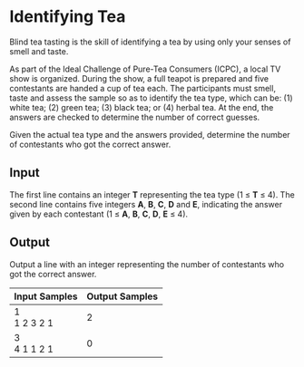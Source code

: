 # Identifying Tea
Blind tea tasting is the skill of identifying a tea by using only your senses of smell and taste.

As part of the Ideal Challenge of Pure-Tea Consumers (ICPC), a local TV show is organized. During the show, a full teapot is prepared and five contestants are handed a cup of tea each. The participants must smell, taste and assess the sample so as to identify the tea type, which can be: (1) white tea; (2) green tea; (3) black tea; or (4) herbal tea. At the end, the answers are checked to determine the number of correct guesses.

Given the actual tea type and the answers provided, determine the number of contestants who got the correct answer.

## Input
The first line contains an integer **T** representing the tea type (1 ≤ **T** ≤ 4). The second line contains five integers **A**, **B**, **C**, **D** and **E**, indicating the answer given by each contestant (1 ≤ **A**, **B**, **C**, **D**, **E** ≤ 4).

## Output
Output a line with an integer representing the number of contestants who got the correct answer.

|  Input Samples  | Output Samples |
|-----------------|----------------|
| 1<br> 1 2 3 2 1 | 2              |
| 3<br> 4 1 1 2 1 | 0              |